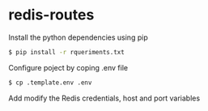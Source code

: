 # redis-routes


Install the python dependencies using pip 

```bash
$ pip install -r rqueriments.txt
```


Configure poject by coping .env file 


```bash
$ cp .template.env .env
```

Add modify the Redis credentials, host and port 
variables  